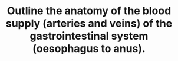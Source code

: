 ---
title: "Outline the anatomy of the blood supply (arteries and veins) of the gastrointestinal system (oesophagus to anus)."
entityType: SAQ
exam: PEX
college: CICM
year: 2021
sitting: A
question: 07
passRate: 48
EC_expectedDomains:
- "This question was answered best if the main arteries and veins were discussed first and then their corresponding supply outline in reasonable detail."
EC_errorsCommon:
- "Very few candidates were able to achieve this."
- "Listing the names of vessels with no context and in a random non-sequential order did not attract many marks."
- "The physiology of the blood supply to the liver also did not attract marks."
---